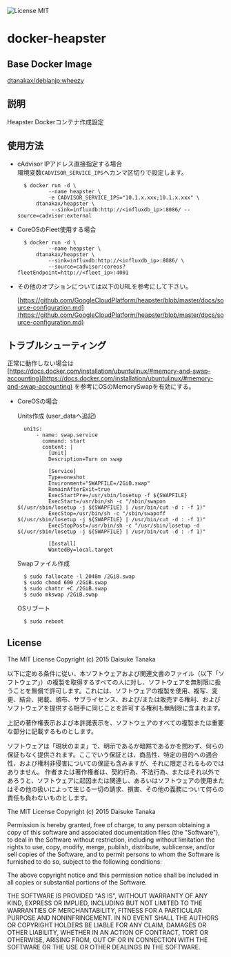 ![License MIT](https://img.shields.io/badge/license-MIT-blue.svg)

docker-heapster
=====================

Base Docker Image
---------------------

[dtanakax/debianjp:wheezy](https://registry.hub.docker.com/u/dtanakax/debianjp/)

説明
---------------------

Heapster Dockerコンテナ作成設定

使用方法
---------------------

- cAdvisor IPアドレス直接指定する場合  
環境変数`CADVISOR_SERVICE_IPS`へカンマ区切りで設定します。

        $ docker run -d \
                --name heapster \
                -e CADVISOR_SERVICE_IPS="10.1.x.xxx;10.1.x.xxx" \
            dtanakax/heapster \
                 --sink=influxdb:http://<influxdb_ip>:8086/ --source=cadvisor:external

- CoreOSのFleet使用する場合  

        $ docker run -d \
                --name heapster \
            dtanakax/heapster \
                --sink=influxdb:http://<influxdb_ip>:8086/ \
                --source=cadvisor:coreos?fleetEndpoint=http://<fleet_ip>:4001

- その他のオプションについては以下のURLを参考にして下さい。

    [https://github.com/GoogleCloudPlatform/heapster/blob/master/docs/source-configuration.md](https://github.com/GoogleCloudPlatform/heapster/blob/master/docs/source-configuration.md)

トラブルシューティング
---------------------

正常に動作しない場合は
[https://docs.docker.com/installation/ubuntulinux/#memory-and-swap-accounting](https://docs.docker.com/installation/ubuntulinux/#memory-and-swap-accounting)
を参考にOSのMemorySwapを有効にする。

- CoreOSの場合

    Units作成 (user_dataへ追記)

        units:
            - name: swap.service
              command: start
              content: |
                [Unit]
                Description=Turn on swap

                [Service]
                Type=oneshot
                Environment="SWAPFILE=/2GiB.swap"
                RemainAfterExit=true
                ExecStartPre=/usr/sbin/losetup -f ${SWAPFILE}
                ExecStart=/usr/bin/sh -c "/sbin/swapon $(/usr/sbin/losetup -j ${SWAPFILE} | /usr/bin/cut -d : -f 1)"
                ExecStop=/usr/bin/sh -c "/sbin/swapoff $(/usr/sbin/losetup -j ${SWAPFILE} | /usr/bin/cut -d : -f 1)"
                ExecStopPost=/usr/bin/sh -c "/usr/sbin/losetup -d $(/usr/sbin/losetup -j ${SWAPFILE} | /usr/bin/cut -d : -f 1)"

                [Install]
                WantedBy=local.target

    Swapファイル作成

        $ sudo fallocate -l 2048m /2GiB.swap
        $ sudo chmod 600 /2GiB.swap
        $ sudo chattr +C /2GiB.swap
        $ sudo mkswap /2GiB.swap

    OSリブート
        
        $ sudo reboot

License
---------------------

The MIT License
Copyright (c) 2015 Daisuke Tanaka

以下に定める条件に従い、本ソフトウェアおよび関連文書のファイル（以下「ソフトウェア」）の複製を取得するすべての人に対し、ソフトウェアを無制限に扱うことを無償で許可します。これには、ソフトウェアの複製を使用、複写、変更、結合、掲載、頒布、サブライセンス、および/または販売する権利、およびソフトウェアを提供する相手に同じことを許可する権利も無制限に含まれます。

上記の著作権表示および本許諾表示を、ソフトウェアのすべての複製または重要な部分に記載するものとします。

ソフトウェアは「現状のまま」で、明示であるか暗黙であるかを問わず、何らの保証もなく提供されます。ここでいう保証とは、商品性、特定の目的への適合性、および権利非侵害についての保証も含みますが、それに限定されるものではありません。 作者または著作権者は、契約行為、不法行為、またはそれ以外であろうと、ソフトウェアに起因または関連し、あるいはソフトウェアの使用またはその他の扱いによって生じる一切の請求、損害、その他の義務について何らの責任も負わないものとします。

The MIT License
Copyright (c) 2015 Daisuke Tanaka

Permission is hereby granted, free of charge, to any person obtaining a copy
of this software and associated documentation files (the "Software"), to deal
in the Software without restriction, including without limitation the rights
to use, copy, modify, merge, publish, distribute, sublicense, and/or sell
copies of the Software, and to permit persons to whom the Software is
furnished to do so, subject to the following conditions:

The above copyright notice and this permission notice shall be included in all
copies or substantial portions of the Software.

THE SOFTWARE IS PROVIDED "AS IS", WITHOUT WARRANTY OF ANY KIND, EXPRESS OR
IMPLIED, INCLUDING BUT NOT LIMITED TO THE WARRANTIES OF MERCHANTABILITY,
FITNESS FOR A PARTICULAR PURPOSE AND NONINFRINGEMENT. IN NO EVENT SHALL THE
AUTHORS OR COPYRIGHT HOLDERS BE LIABLE FOR ANY CLAIM, DAMAGES OR OTHER
LIABILITY, WHETHER IN AN ACTION OF CONTRACT, TORT OR OTHERWISE, ARISING FROM,
OUT OF OR IN CONNECTION WITH THE SOFTWARE OR THE USE OR OTHER DEALINGS IN THE
SOFTWARE.